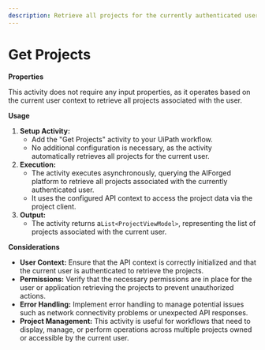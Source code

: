 ```yaml
---
description: Retrieve all projects for the currently authenticated user.
---
```


# Get Projects

**Properties**

This activity does not require any input properties, as it operates based on the current user context to retrieve all projects associated with the user.

**Usage**

1. **Setup Activity:**
   * Add the "Get Projects" activity to your UiPath workflow.
   * No additional configuration is necessary, as the activity automatically retrieves all projects for the current user.
2. **Execution:**
   * The activity executes asynchronously, querying the AIForged platform to retrieve all projects associated with the currently authenticated user.
   * It uses the configured API context to access the project data via the project client.
3. **Output:**
   * The activity returns a`List<ProjectViewModel>`, representing the list of projects associated with the current user.

**Considerations**

* **User Context:** Ensure that the API context is correctly initialized and that the current user is authenticated to retrieve the projects.
* **Permissions:** Verify that the necessary permissions are in place for the user or application retrieving the projects to prevent unauthorized actions.
* **Error Handling:** Implement error handling to manage potential issues such as network connectivity problems or unexpected API responses.
* **Project Management:** This activity is useful for workflows that need to display, manage, or perform operations across multiple projects owned or accessible by the current user.
